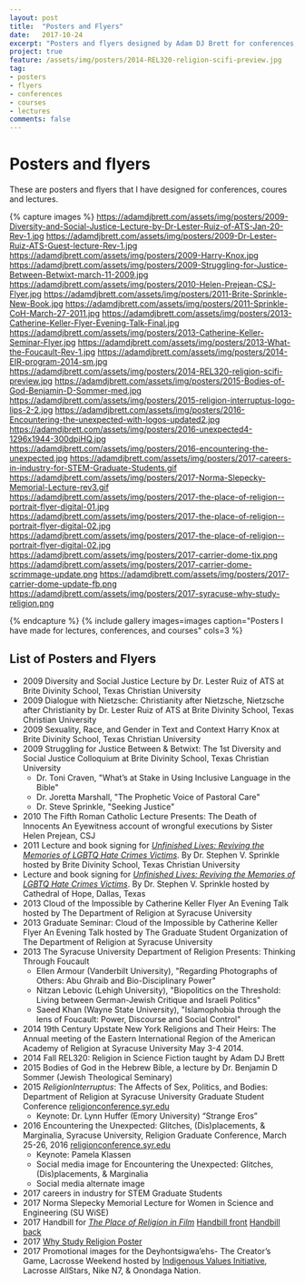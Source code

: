 ```yaml
---
layout: post
title:  "Posters and Flyers"
date:   2017-10-24
excerpt: "Posters and flyers designed by Adam DJ Brett for conferences, courses, and lectures."
project: true
feature: /assets/img/posters/2014-REL320-religion-scifi-preview.jpg
tag:
- posters
- flyers
- conferences
- courses
- lectures
comments: false
---
```


# Posters and flyers
These are posters and flyers that I have designed for conferences, coures and lectures.

{% capture images %}
https://adamdjbrett.com/assets/img/posters/2009-Diversity-and-Social-Justice-Lecture-by-Dr-Lester-Ruiz-of-ATS-Jan-20-Rev-1.jpg
https://adamdjbrett.com/assets/img/posters/2009-Dr-Lester-Ruiz-ATS-Guest-lecture-Rev-1.jpg
https://adamdjbrett.com/assets/img/posters/2009-Harry-Knox.jpg
https://adamdjbrett.com/assets/img/posters/2009-Struggling-for-Justice-Between-Betwixt-march-11-2009.jpg
https://adamdjbrett.com/assets/img/posters/2010-Helen-Prejean-CSJ-Flyer.jpg
https://adamdjbrett.com/assets/img/posters/2011-Brite-Sprinkle-New-Book.jpg
https://adamdjbrett.com/assets/img/posters/2011-Sprinkle-CoH-March-27-2011.jpg
https://adamdjbrett.com/assets/img/posters/2013-Catherine-Keller-Flyer-Evening-Talk-Final.jpg
https://adamdjbrett.com/assets/img/posters/2013-Catherine-Keller-Seminar-Flyer.jpg
https://adamdjbrett.com/assets/img/posters/2013-What-the-Foucault-Rev-1.jpg
https://adamdjbrett.com/assets/img/posters/2014-EIR-program-2014-sm.jpg
https://adamdjbrett.com/assets/img/posters/2014-REL320-religion-scifi-preview.jpg
https://adamdjbrett.com/assets/img/posters/2015-Bodies-of-God-Benjamin-D-Sommer-med.jpg
https://adamdjbrett.com/assets/img/posters/2015-religion-interruptus-logo-lips-2-2.jpg
https://adamdjbrett.com/assets/img/posters/2016-Encountering-the-unexpected-with-logos-updated2.jpg
https://adamdjbrett.com/assets/img/posters/2016-unexpected4-1296x1944-300dpiHQ.jpg
https://adamdjbrett.com/assets/img/posters/2016-encountering-the-unexpected.jpg
https://adamdjbrett.com/assets/img/posters/2017-careers-in-industry-for-STEM-Graduate-Students.gif
https://adamdjbrett.com/assets/img/posters/2017-Norma-Slepecky-Memorial-Lecture-rev3.gif
https://adamdjbrett.com/assets/img/posters/2017-the-place-of-religion--portrait-flyer-digital-01.jpg
https://adamdjbrett.com/assets/img/posters/2017-the-place-of-religion--portrait-flyer-digital-02.jpg
https://adamdjbrett.com/assets/img/posters/2017-the-place-of-religion--portrait-flyer-digital-02.jpg
https://adamdjbrett.com/assets/img/posters/2017-carrier-dome-tix.png
https://adamdjbrett.com/assets/img/posters/2017-carrier-dome-scrimmage-update.png
https://adamdjbrett.com/assets/img/posters/2017-carrier-dome-update-fb.png
https://adamdjbrett.com/assets/img/posters/2017-syracuse-why-study-religion.png

{% endcapture %}
{% include gallery images=images caption="Posters I have made for lectures, conferences, and courses" cols=3 %}


## List of Posters and Flyers
* 2009 Diversity and Social Justice Lecture by Dr. Lester Ruiz of ATS at Brite Divinity School, Texas Christian University
* 2009 Dialogue with Nietzsche: Christianity after Nietzsche, Nietzsche after Christianity by Dr. Lester Ruiz of ATS at Brite Divinity School, Texas Christian University
* 2009 Sexuality, Race, and Gender in Text and Context Harry Knox at Brite Divinity School, Texas Christian University
* 2009 Struggling for Justice Between & Betwixt: The 1st Diversity and Social Justice Colloquium at Brite Divinity School, Texas Christian University
    - Dr. Toni Craven, "What’s at Stake in Using Inclusive Language in the Bible"
    - Dr. Joretta Marshall, "The Prophetic Voice of Pastoral Care"
    - Dr. Steve Sprinkle, "Seeking Justice"
* 2010 The Fifth Roman Catholic Lecture Presents: The Death of Innocents An Eyewitness account of wrongful executions by Sister Helen Prejean, CSJ
* 2011 Lecture and book signing for [_Unfinished Lives: Reviving the Memories of LGBTQ Hate Crimes Victims_](http://unfinishedlivesblog.com). By Dr. Stephen V. Sprinkle hosted by Brite Divinity School, Texas Christian University
* Lecture and book signing for [_Unfinished Lives: Reviving the Memories of LGBTQ Hate Crimes Victims_](http://unfinishedlivesblog.com). By Dr. Stephen V. Sprinkle hosted by Cathedral of Hope, Dallas, Texas
* 2013 Cloud of the Impossible by Catherine Keller Flyer An Evening Talk hosted by The Department of Religion at Syracuse University
* 2013 Graduate Seminar: Cloud of the Impossible by Catherine Keller Flyer An Evening Talk hosted by The Graduate Student Organization of The Department of Religion at Syracuse University
* 2013 The Syracuse University Department of Religion Presents: Thinking Through Foucault
    - Ellen Armour (Vanderbilt University), "Regarding Photographs of Others: Abu Ghraib and Bio-Disciplinary Power"
    - Nitzan Lebovic (Lehigh University), "Biopolitics on the Threshold: Living between German-Jewish Critique and Israeli Politics"
    - Saeed Khan (Wayne State University), "Islamophobia through the lens of Foucault: Power, Discourse and Social Control"
* 2014 19th Century Upstate New York Religions and Their Heirs: The Annual meeting of the Eastern International Region of the American Academy of Religion at Syracuse University May 3-4 2014.
* 2014 Fall REL320: Religion in Science Fiction taught by Adam DJ Brett
* 2015 Bodies of God in the Hebrew Bible, a lecture by Dr. Benjamin D Sommer (Jewish Theological Seminary)
* 2015 _ReligionInterruptus_: The Affects of Sex, Politics, and Bodies: Department of Religion at Syracuse University Graduate Student Conference [religionconference.syr.edu](http://religionconference.syr.edu)
    - Keynote: Dr. Lynn Huffer (Emory University) “Strange Eros”
* 2016 Encountering the Unexpected: Glitches, (Dis)placements, & Marginalia, Syracuse University, Religion Graduate Conference, March 25-26, 2016  [religionconference.syr.edu](http://religionconference.syr.edu)
    - Keynote: Pamela Klassen
    - Social media image for Encountering the Unexpected: Glitches, (Dis)placements, & Marginalia
    - Social media alternate image
* 2017 careers in industry for STEM Graduate Students
* 2017 Norma Slepecky Memorial Lecture for Women in Science and Engineering (SU WiSE)
* 2017 Handbill for [_The Place of Religion in Film_](https://twitter.com/search?q=%23religioninfilm&src=typd) [Handbill front](https://adamdjbrett.com/assets/img/posters/the-place-of-religion--portrait-flyer-digital-01.jpg) [Handbill back](http://adamdjbrett.com/assets/img/posters/the-place-of-religion--portrait-flyer-digital-02.jpg)
* 2017 [Why Study Religion Poster](https://adamdjbrett.com/assets/img/posters/2017-syracuse-why-study-religion.png)
* 2017 Promotional images for the Deyhontsigwa’ehs- The Creator’s Game, Lacrosse Weekend hosted by [Indigenous Values Initiative](http://indigenousvalues.org), Lacrosse AllStars, Nike N7, & Onondaga Nation.
